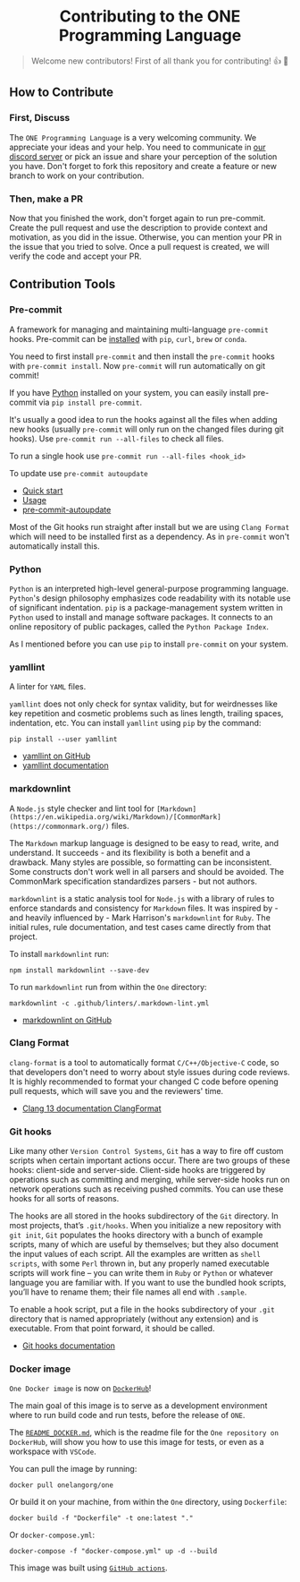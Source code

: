 <h1 align="center"><strong>Contributing to the ONE Programming Language</strong></h1>

> Welcome new contributors! First of all thank you for contributing! :+1: :tada:

## How to Contribute

### **First, Discuss**

The `ONE Programming Language` is a very welcoming community. We appreciate your
ideas and your help. You need to communicate in
[our discord server](https://discord.com/invite/sFCE2HcMCa) or pick an issue and
share your perception of the solution you have. Don't forget to fork this
repository and create a feature or new branch to work on your contribution.

### **Then, make a PR**

Now that you finished the work, don't forget again to run pre-commit. Create the
pull request and use the description to provide context and motivation, as you
did in the issue. Otherwise, you can mention your PR in the issue that you tried
to solve. Once a pull request is created, we will verify the code and accept
your PR.

## Contribution Tools

### Pre-commit

A framework for managing and maintaining multi-language `pre-commit` hooks.
Pre-commit can be [installed](https://pre-commit.com/#installation) with `pip`,
`curl`, `brew` or `conda`.

You need to first install `pre-commit` and then install the `pre-commit` hooks
with `pre-commit install`. Now `pre-commit` will run automatically on git
commit!

If you have [Python](https://www.python.org/) installed on your system, you can easily
install pre-commit via `pip install pre-commit`.

It's usually a good idea to run the hooks against all the files when adding new
hooks (usually `pre-commit` will only run on the changed files during git
hooks). Use `pre-commit run --all-files` to check all files.

To run a single hook use `pre-commit run --all-files <hook_id>`

To update use `pre-commit autoupdate`

- [Quick start](https://pre-commit.com/#quick-start)
- [Usage](https://pre-commit.com/#usage)
- [pre-commit-autoupdate](https://pre-commit.com/#pre-commit-autoupdate)

Most of the Git hooks run straight after install but we are using `Clang Format`
which will need to be installed first as a dependency. As in `pre-commit` won't
automatically install this.

### Python

`Python` is an interpreted high-level general-purpose programming language.
`Python`'s design philosophy emphasizes code readability with its notable use of
significant indentation. `pip` is a package-management system written in
`Python` used to install and manage software packages. It connects to an online
repository of public packages, called the `Python Package Index`.

As I mentioned before you can use `pip` to install `pre-commit` on your system.

### yamllint

A linter for `YAML` files.

`yamllint` does not only check for syntax validity, but for weirdnesses like key
repetition and cosmetic problems such as lines length, trailing spaces,
indentation, etc. You can install `yamllint` using `pip` by the command:

```
pip install --user yamllint
```

- [yamllint on GitHub](https://github.com/adrienverge/yamllint)
- [yamllint documentation](https://yamllint.readthedocs.io/en/stable/)

### markdownlint

A `Node.js` style checker and lint tool for
`[Markdown](https://en.wikipedia.org/wiki/Markdown)/[CommonMark](https://commonmark.org/)`
files.

The `Markdown` markup language is designed to be easy to read, write, and
understand. It succeeds - and its flexibility is both a benefit and a drawback.
Many styles are possible, so formatting can be inconsistent. Some constructs
don't work well in all parsers and should be avoided. The CommonMark
specification standardizes parsers - but not authors.

`markdownlint` is a static analysis tool for `Node.js` with a library of rules
to enforce standards and consistency for `Markdown` files. It was inspired by -
and heavily influenced by - Mark Harrison's `markdownlint` for `Ruby`. The
initial rules, rule documentation, and test cases came directly from that
project.

To install `markdownlint` run:

```
npm install markdownlint --save-dev
```

To run `markdownlint` run from within the `One` directory:

```
markdownlint -c .github/linters/.markdown-lint.yml
```

- [markdownlint on GitHub](https://github.com/DavidAnson/markdownlint)

### Clang Format

`clang-format` is a tool to automatically format `C/C++/Objective-C` code, so
that developers don't need to worry about style issues during code reviews. It
is highly recommended to format your changed C code before opening pull
requests, which will save you and the reviewers' time.

- [Clang 13 documentation ClangFormat](https://clang.llvm.org/docs/ClangFormat.html)

### Git hooks

Like many other `Version Control Systems`, `Git` has a way to fire off custom
scripts when certain important actions occur. There are two groups of these
hooks: client-side and server-side. Client-side hooks are triggered by
operations such as committing and merging, while server-side hooks run on
network operations such as receiving pushed commits. You can use these hooks for
all sorts of reasons.

The hooks are all stored in the hooks subdirectory of the `Git` directory. In
most projects, that’s `.git/hooks`. When you initialize a new repository with
`git init`, `Git` populates the hooks directory with a bunch of example scripts,
many of which are useful by themselves; but they also document the input values
of each script. All the examples are written as `shell scripts`, with some
`Perl` thrown in, but any properly named executable scripts will work fine – you
can write them in `Ruby` or `Python` or whatever language you are familiar with.
If you want to use the bundled hook scripts, you’ll have to rename them; their
file names all end with `.sample`.

To enable a hook script, put a file in the hooks subdirectory of your `.git`
directory that is named appropriately (without any extension) and is executable.
From that point forward, it should be called.

- [Git hooks documentation](https://git-scm.com/book/en/v2/Customizing-Git-Git-Hooks)

### Docker image

`One Docker image` is now on
[`DockerHub`](https://hub.docker.com/r/onelangorg/one)!

The main goal of this image is to serve as a development environment where to
run build code and run tests, before the release of `ONE`.

The
[`README_DOCKER.md`](https://github.com/One-Language/One/blob/master/README_DOCKER.md),
which is the readme file for the `One repository on DockerHub`, will show you
how to use this image for tests, or even as a workspace with `VSCode`.

You can pull the image by running:

```
docker pull onelangorg/one
```

Or build it on your machine, from within the `One` directory, using
`Dockerfile`:

```
docker build -f "Dockerfile" -t one:latest "."
```

Or `docker-compose.yml`:

```
docker-compose -f "docker-compose.yml" up -d --build
```

This image was built using
[`GitHub actions`](https://github.com/One-Language/One/blob/master/.github/workflows/docker-image.yml).
